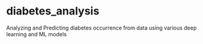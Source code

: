 # diabetes_analysis
Analyzing and Predicting diabetes occurrence from data using various deep learning and ML models
